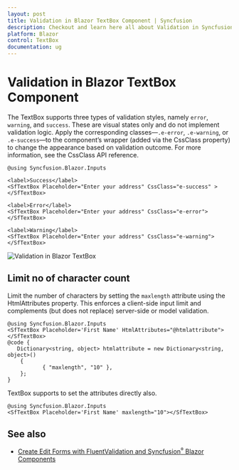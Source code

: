 ```yaml
---
layout: post
title: Validation in Blazor TextBox Component | Syncfusion
description: Checkout and learn here all about Validation in Syncfusion Blazor TextBox component and much more details.
platform: Blazor
control: TextBox
documentation: ug
---
```


# Validation in Blazor TextBox Component

The TextBox supports three types of validation styles, namely `error`, `warning`, and `success`. These are visual states only and do not implement validation logic. Apply the corresponding classes—`.e-error`, `.e-warning`, or `.e-success`—to the component’s wrapper (added via the CssClass property) to change the appearance based on validation outcome. For more information, see the CssClass API reference.

```cshtml
@using Syncfusion.Blazor.Inputs

<label>Success</label>
<SfTextBox Placeholder="Enter your address" CssClass="e-success" ></SfTextBox>

<label>Error</label>
<SfTextBox Placeholder="Enter your address" CssClass="e-error"></SfTextBox>

<label>Warning</label>
<SfTextBox Placeholder="Enter your address" CssClass="e-warning"></SfTextBox>
```

![Validation in Blazor TextBox](./images/blazor-textbox-validation.png)

## Limit no of character count

Limit the number of characters by setting the `maxlength` attribute using the HtmlAttributes property. This enforces a client-side input limit and complements (but does not replace) server-side or model validation.

```cshtml
@using Syncfusion.Blazor.Inputs
<SfTextBox Placeholder='First Name' HtmlAttributes="@htmlattribute"></SfTextBox>
@code {
   Dictionary<string, object> htmlattribute = new Dictionary<string, object>() 
    { 
           { "maxlength", "10" }, 
    };
}
```

TextBox supports to set the attributes directly also.
```cshtml
@using Syncfusion.Blazor.Inputs
<SfTextBox Placeholder='First Name' maxlength="10"></SfTextBox>
```

## See also

* [Create Edit Forms with FluentValidation and Syncfusion<sup style="font-size:70%">&reg;</sup> Blazor Components](https://www.syncfusion.com/blogs/post/create-edit-forms-with-fluentvalidation-and-syncfusion-blazor-components.aspx)